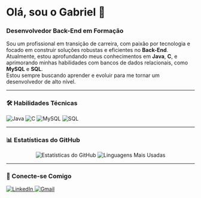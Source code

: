# Olá, sou o Gabriel 👋

### Desenvolvedor Back-End em Formação  

Sou um profissional em transição de carreira, com paixão por tecnologia e focado em construir soluções robustas e eficientes no **Back-End**.  
Atualmente, estou aprofundando meus conhecimentos em **Java**, **C**, e aprimorando minhas habilidades com bancos de dados relacionais, como **MySQL** e **SQL**.  
Estou sempre buscando aprender e evoluir para me tornar um desenvolvedor de alto nível.  

---

### 🛠️ Habilidades Técnicas  

<p align="left">
  <img src="https://img.shields.io/badge/Java-007396?style=for-the-badge&logo=java&logoColor=white" alt="Java" />
  <img src="https://img.shields.io/badge/C-00599C?style=for-the-badge&logo=c&logoColor=white" alt="C" />
  <img src="https://img.shields.io/badge/MySQL-005C84?style=for-the-badge&logo=mysql&logoColor=white" alt="MySQL" />
  <img src="https://img.shields.io/badge/SQL-336791?style=for-the-badge&logo=sqlite&logoColor=white" alt="SQL" />
</p>

---

### 📊 Estatísticas do GitHub  

<p align="center">
  <img src="https://github-readme-stats.vercel.app/api?username=gabrielsilv&show_icons=true&theme=dark" alt="Estatísticas do GitHub" />
  <img src="https://github-readme-stats.vercel.app/api/top-langs/?username=gabrielsilv&layout=compact&theme=dark&cache_seconds=60" alt="Linguagens Mais Usadas" />
</p>

---

### 🤝 Conecte-se Comigo  

<p align="left">
  <a href="https://www.linkedin.com/in/gabriel-vieira-8393532b3" target="_blank">
    <img src="https://img.shields.io/badge/LinkedIn-0077B5?style=for-the-badge&logo=linkedin&logoColor=white" alt="LinkedIn" />
  </a>
  <a href="mailto:gabrivf625@gmail.com">
    <img src="https://img.shields.io/badge/Gmail-D14836?style=for-the-badge&logo=gmail&logoColor=white" alt="Gmail" />
  </a>
</p>
